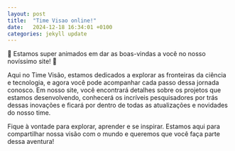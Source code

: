 ```yaml
---
layout: post
title:  "Time Visao online!"
date:   2024-12-18 16:34:01 +0100
categories: jekyll update
---
```


🎉 Estamos super animados em dar as boas-vindas a você no nosso novíssimo site! 🌟

Aqui no Time Visão, estamos dedicados a explorar as fronteiras da ciência e tecnologia, e agora você pode acompanhar cada passo dessa jornada conosco. Em nosso site, você encontrará detalhes sobre os projetos que estamos desenvolvendo, conhecerá os incríveis pesquisadores por trás dessas inovações e ficará por dentro de todas as atualizações e novidades do nosso time.

Fique à vontade para explorar, aprender e se inspirar. Estamos aqui para compartilhar nossa visão com o mundo e queremos que você faça parte dessa aventura!